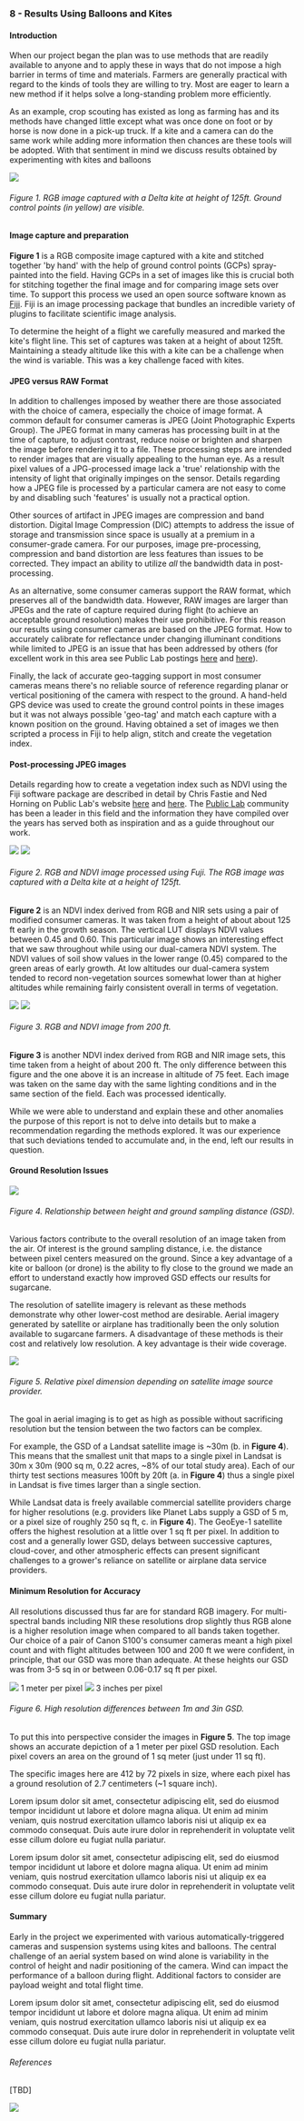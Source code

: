 ### 8 - Results Using Balloons and Kites

#### Introduction

When our project began the plan was to use methods that are readily available to anyone and to apply these in 
ways that do not impose a high barrier in terms of time and materials. Farmers are generally practical with regard to the 
kinds of tools they are willing to try. Most are eager to learn a new method if it helps solve 
a long-standing problem more efficiently. 

As an example, crop scouting has existed as long as farming has and its methods 
have changed little except what was once done on foot or by horse is now done in a pick-up truck. If a kite and a camera 
can do the same work while adding more information then chances are these tools will be adopted. With that sentiment in 
mind we discuss results obtained by experimenting with kites and balloons

![](img/kite_image_rgb.png)
###### Figure 1. RGB image captured with a Delta kite at height of 125ft. Ground control points (in yellow) are visible.

#### Image capture and preparation

__Figure 1__ is a RGB composite image captured with a kite and stitched together 'by hand' with the help of ground control points (GCPs) 
spray-painted into the field. Having GCPs in a set of images like this is crucial both for stitching together the final 
image and for comparing image sets over time. To support this process we used an open source software known as 
[Fiji](https://fiji.sc/). Fiji is an image processing package that bundles an incredible variety of plugins to facilitate 
scientific image analysis.  

To determine the height of a flight we carefully measured and marked the kite's flight line. This set of 
captures was taken at a height of about 125ft. Maintaining a steady altitude like this with a kite can be a challenge when the 
wind is variable. This was a key challenge faced with kites. 

#### JPEG versus RAW Format

In addition to challenges imposed by weather there are those associated with the choice of camera, especially the choice of 
image format. A common default for consumer cameras is JPEG (Joint Photographic Experts Group). The JPEG format in many cameras 
has processing built in at the time of capture, to adjust contrast, reduce noise or brighten and sharpen the image before 
rendering it to a file. These processing steps are intended to render images that are visually appealing 
to the human eye. As a result pixel values of a JPG-processed image lack a 'true' relationship with the intensity of light 
that originally impinges on the sensor. Details regarding how a JPEG file is processed by a particular camera are not easy 
to come by and disabling such 'features' is usually not a practical option.

Other sources of artifact in JPEG images are compression and band distortion. Digital Image 
Compression (DIC) attempts to address the issue of storage and transmission since space is usually at a premium in a consumer-grade 
camera. For our purposes, image pre-processing, compression and band distortion are less features than issues to be corrected. 
They impact an ability to utilize _all_ the bandwidth data in post-processing.

As an alternative, some consumer cameras support the RAW format, which preserves all of the bandwidth data. However, RAW images are larger 
than JPEGs and the rate of capture required during flight (to achieve an acceptable ground resolution) makes their
use prohibitive. For this reason our results using consumer cameras are based on the JPEG format. How to accurately calibrate for reflectance 
under changing illuminant conditions while limited to JPEG is an issue that has been addressed by others (for excellent
work in this area see Public Lab postings [here](https://publiclab.org/notes/nedhorning/07-10-2014/using-a-raw-image-to-calibrate-a-jpeg-image)
and [here](https://publiclab.org/notes/nedhorning/06-30-2015/automating-ndvi-calibration)). 

Finally, the lack of accurate geo-tagging support in most consumer cameras means there's no reliable source of reference regarding planar or 
vertical positioning of the camera with respect to the ground. A hand-held GPS device was used to create the ground
control points in these images but it was not always possible 'geo-tag' and match each capture with a known position 
on the ground. Having obtained a set of images we then scripted a process in Fiji to help align, stitch and create the vegetation index.  
   
#### Post-processing JPEG images
Details regarding how to create a vegetation index such as NDVI using the Fiji software package are described in detail by Chris Fastie
and Ned Horning on Public Lab's website [here](https://publiclab.org/wiki/photo-monitoring-plugin) and 
[here](https://publiclab.org/notes/nedhorning/5-31-2012/registering-and-processing-photos-acquired-two-cameras). 
The [Public Lab](https://publiclab.org/) community has been a leader in this field and the information they have compiled 
over the years has served both as inspiration and as a guide throughout our work. 

![](img/2016_0513_122_rgb.jpg)
![](img/2016_0513_122_ndvi.jpg)
###### Figure 2. RGB and NDVI image processed using Fuji. The RGB image was captured with a Delta kite at a height of 125ft.
__Figure 2__ is an NDVI index derived from RGB and NIR sets using a pair of modified consumer cameras. It was taken 
from a height of about about 125 ft early in the growth season. The vertical LUT displays NDVI values between 0.45 and 0.60. 
This particular image shows an interesting effect that we saw throughout while using our dual-camera NDVI system. The NDVI 
values of soil show values in the lower range (0.45) compared to the green areas of early 
growth. At low altitudes our dual-camera system tended to record non-vegetation sources somewhat lower than at higher altitudes 
while remaining fairly consistent overall in terms of vegetation.  

![](img/2016_0513_141_rgb.jpg)
![](img/2016_0513_141_ndvi_color.jpg)
###### Figure 3. RGB and NDVI image from 200 ft.
__Figure 3__ is another NDVI index derived from RGB and NIR image sets, this time taken from a height of about 
200 ft. The only difference between this figure and the one above it is an increase in altitude of 75 feet. 
Each image was taken on the same day with the same lighting conditions and in the same section of the field. Each was processed identically.    

While we were able to understand and explain these and other anomalies the purpose of this report is not to delve into details but
to make a recommendation regarding the methods explored. It was our experience that such deviations tended to accumulate and, 
in the end, left our results in question. 

#### Ground Resolution Issues

![](img/gsd.png)
###### Figure 4. Relationship between height and ground sampling distance (GSD).

Various factors contribute to the overall resolution of an image taken from the air. Of interest is the ground sampling 
distance, i.e. the distance between pixel centers measured on the ground. Since a key advantage of a kite or balloon (or drone) 
is the ability to fly close to the ground we made an effort to understand exactly how improved GSD effects our results for sugarcane. 

The resolution of satellite imagery is relevant as these methods demonstrate why other lower-cost method 
are desirable. Aerial imagery generated by satellite or airplane has traditionally been the only solution available to 
sugarcane farmers. A disadvantage of these methods is their cost and relatively low resolution. A key advantage is their wide coverage.

![](img/pixel-sizes.png)
###### Figure 5. Relative pixel dimension depending on satellite image source provider.

The goal in aerial imaging is to get as high as possible without sacrificing resolution but the tension between the two factors can be complex.

For example, the GSD of a Landsat satellite image is ~30m (b. in __Figure 4__). This means that the smallest unit that 
maps to a single pixel in Landsat is 30m x 30m (900 sq m, 0.22 acres, ~8% of our total study area). Each of 
our thirty test sections measures 100ft by 20ft (a. in __Figure 4__) thus a single pixel in Landsat is five times larger 
than a single section. 

While Landsat data is freely available commercial satellite providers charge for higher resolutions (e.g. providers 
like Planet Labs supply a GSD of 5 m, or a pixel size of roughly 250 sq ft, c. in __Figure 4__). The GeoEye-1 satellite 
offers the highest resolution at a little over 1 sq ft per pixel. In addition to cost and a generally lower GSD, delays between successive captures, cloud-cover, and other atmospheric 
effects can present significant challenges to a grower's reliance on satellite or airplane data service providers. 

#### Minimum Resolution for Accuracy

All resolutions discussed thus far are for standard RGB imagery. For multi-spectral bands including NIR 
these resolutions drop slightly thus RGB alone is a higher resolution image when compared to all bands 
taken together. Our choice of a pair of Canon S100's consumer cameras meant a high pixel count and with flight altitudes 
between 100 and 200 ft we were confident, in principle, that our GSD was more than adequate. At these heights our GSD 
was from 3-5 sq in or between 0.06-0.17 sq ft per pixel.

![](img/1m-resolution.png)
1 meter per pixel
![](img/3in-resolution.png)
3 inches per pixel
###### Figure 6. High resolution differences between 1m and 3in GSD.

To put this into perspective consider the images in __Figure 5__. The top image shows an accurate depiction of a 1 meter
per pixel GSD resolution. Each pixel covers an area on the ground of 1 sq meter (just under 11 sq ft).  

The specific images here are 412 by 72 pixels in size, where each pixel has a ground resolution of 2.7 centimeters (~1 square inch). 

Lorem ipsum dolor sit amet, consectetur adipiscing elit, sed do eiusmod tempor incididunt ut labore et dolore magna aliqua. Ut enim ad minim veniam, quis nostrud exercitation ullamco laboris nisi ut aliquip ex ea commodo consequat. Duis aute irure dolor in reprehenderit in voluptate velit esse cillum dolore eu fugiat nulla pariatur.

Lorem ipsum dolor sit amet, consectetur adipiscing elit, sed do eiusmod tempor incididunt ut labore et dolore magna aliqua. Ut enim ad minim veniam, quis nostrud exercitation ullamco laboris nisi ut aliquip ex ea commodo consequat. Duis aute irure dolor in reprehenderit in voluptate velit esse cillum dolore eu fugiat nulla pariatur.

#### Summary

Early in the project we experimented with various automatically-triggered cameras and suspension systems 
using kites and balloons. The central challenge of an aerial system based on wind alone is variability in the 
control of height and nadir positioning of the camera. Wind can impact the performance of a balloon during flight. 
Additional factors to consider are payload weight and total flight time. 

Lorem ipsum dolor sit amet, consectetur adipiscing elit, sed do eiusmod tempor incididunt ut labore et dolore magna aliqua. Ut enim ad minim veniam, quis nostrud exercitation ullamco laboris nisi ut aliquip ex ea commodo consequat. Duis aute irure dolor in reprehenderit in voluptate velit esse cillum dolore eu fugiat nulla pariatur.

###### References

[TBD]

![](img/farmera.png) 